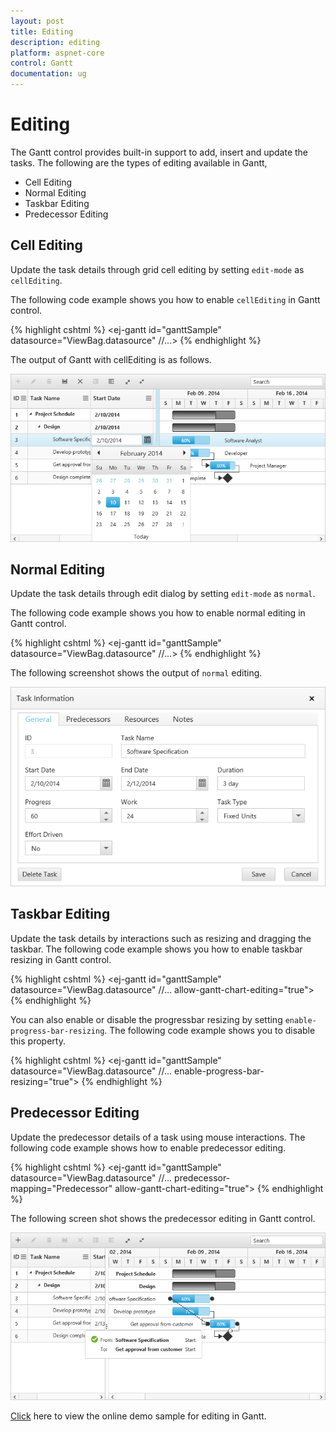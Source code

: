 ```yaml
---
layout: post
title: Editing
description: editing
platform: aspnet-core
control: Gantt
documentation: ug
---
```


# Editing

The Gantt control provides built-in support to add, insert and update the tasks. The following are the types of editing available in Gantt,

* Cell Editing
* Normal Editing
* Taskbar Editing
* Predecessor Editing

## Cell Editing

Update the task details through grid cell editing by setting `edit-mode` as `cellEditing`.

The following code example shows you how to enable `cellEditing` in Gantt control.

{% highlight cshtml %}
<ej-gantt id="ganttSample" datasource="ViewBag.datasource"
    //...>
    <e-gantt-edit-settings allow-editing="true" edit-mode="cellEditing"></e-gantt-edit-settings>
</ejGantt> 
{% endhighlight %}

The output of Gantt with cellEditing is as follows.

![](Editing_images/Editing_img1.png)

## Normal Editing

Update the task details through edit dialog by setting `edit-mode` as `normal`.

The following code example shows you how to enable normal editing in Gantt control.

{% highlight cshtml %}
<ej-gantt id="ganttSample" datasource="ViewBag.datasource"
    //...>
    <e-gantt-edit-settings allow-editing="true" edit-mode="cellEditing"></e-gantt-edit-settings>
</ejGantt> 
{% endhighlight %}

The following screenshot shows the output of `normal` editing.

![](Editing_images/Editing_img2.png)

## Taskbar Editing

Update the task details by interactions such as resizing and dragging the taskbar. The following code example shows you how to enable taskbar resizing in Gantt control.

{% highlight cshtml %}
<ej-gantt id="ganttSample" datasource="ViewBag.datasource"
    //...
    allow-gantt-chart-editing="true">
</ejGantt> 
{% endhighlight %}

You can also enable or disable the progressbar resizing by setting `enable-progress-bar-resizing`. The following code example shows you to disable this property.

{% highlight cshtml %}
<ej-gantt id="ganttSample" datasource="ViewBag.datasource"
    //...
    enable-progress-bar-resizing="true">
</ejGantt> 
{% endhighlight %}

## Predecessor Editing

Update the predecessor details of a task using mouse interactions. The following code example shows how to enable predecessor editing.

{% highlight cshtml %}
<ej-gantt id="ganttSample" datasource="ViewBag.datasource"
    //...
    predecessor-mapping="Predecessor"
    allow-gantt-chart-editing="true">
</ejGantt> 
{% endhighlight %}


The following screen shot shows the predecessor editing in Gantt control.

![](Editing_images/Editing_img3.png)

[Click](http://aspnetcore.syncfusion.com/gantt/ganttediting) here to view the online demo sample for editing in Gantt.